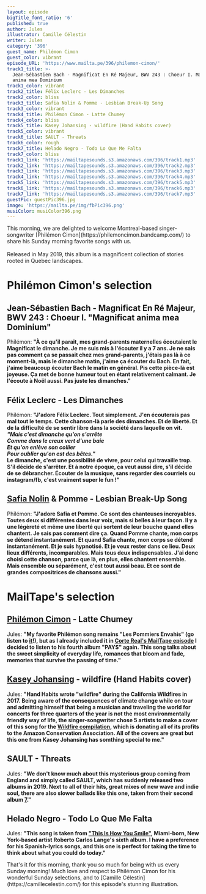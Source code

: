 ```yaml
---
layout: episode
bigTitle_font_ratio: '6'
published: true
author: Jules
illustrator: Camille Célestin
writer: Jules
category: '396'
guest_name: Philémon Cimon
guest_color: vibrant
episode_URL: 'https://www.mailta.pe/396/philemon-cimon/'
track1_title: >-
  Jean-Sébastien Bach - Magnificat En Ré Majeur, BWV 243 : Choeur I. Magnificat
  anima mea Dominium
track1_color: vibrant
track2_title: Félix Leclerc - Les Dimanches
track2_color: bliss
track3_title: Safia Nolin & Pomme - Lesbian Break-Up Song
track3_color: vibrant
track4_title: Philémon Cimon - Latte Chumey
track4_color: bliss
track5_title: Kasey Johansing - wildfire (Hand Habits cover)
track5_color: vibrant
track6_title: SAULT - Threats
track6_color: rough
track7_title: Helado Negro - Todo Lo Que Me Falta
track7_color: bliss
track1_link: 'https://mailtapesounds.s3.amazonaws.com/396/track1.mp3'
track2_link: 'https://mailtapesounds.s3.amazonaws.com/396/track2.mp3'
track3_link: 'https://mailtapesounds.s3.amazonaws.com/396/track3.mp3'
track4_link: 'https://mailtapesounds.s3.amazonaws.com/396/track4.mp3'
track5_link: 'https://mailtapesounds.s3.amazonaws.com/396/track5.mp3'
track6_link: 'https://mailtapesounds.s3.amazonaws.com/396/track6.mp3'
track7_link: 'https://mailtapesounds.s3.amazonaws.com/396/track7.mp3'
guestPic: guestPic396.jpg
image: 'https://mailta.pe/img/fbPic396.png'
musiColor: musiColor396.png
---
```

<p id="introduction"> This morning, we are delighted to welcome Montreal-based singer-songwriter [Philémon Cimon](https://philemoncimon.bandcamp.com/) to share his Sunday morning favorite songs with us.
<br><br>
Released in May 2019, this album is a magnificent collection of stories rooted in Quebec landscapes.
</p>


# Philémon Cimon's selection

## Jean-Sébastien Bach - Magnificat En Ré Majeur, BWV 243 : Choeur I. "Magnificat anima mea Dominium"
Philémon: **"**À ce qu'il parait, mes grand-parents maternelles écoutaient le Magnificat le dimanche. Je me suis mis à l'écouter il y a 7 ans. Je ne sais pas comment ça se passait chez mes grand-parents, j'étais pas là à ce moment-là, mais le dimanche matin, j'aime ça écouter du Bach. En fait, j'aime beaucoup écouter Bach le matin en général. Pis cette pièce-là est joyeuse. Ça met de bonne humeur tout en étant relativement calmant. Je l'écoute à Noël aussi. Pas juste les dimanches.**"**

## Félix Leclerc - Les Dimanches
Philémon: **"**J'adore Félix Leclerc. Tout simplement. J'en écouterais pas mal tout le temps. Cette chanson-là parle des dimanches. Et de liberté. Et de la difficulté de se sentir libre dans la société dans laquelle on vit.<br>
<i>"Mais c'est dimanche qu'on s'arrête<br>
Comme dans le creux vert d'une baie<br>
Et qu'on enlève son collier<br>
Pour oublier qu'on est des bêtes."</i><br>
Le dimanche, c'est une possibilité de vivre, pour celui qui travaille trop. S'il décide de s'arrêter. Et à notre époque, ça veut aussi dire, s'il décide de se débrancher. Écouter de la musique, sans regarder des courriels ou instagram/fb, c'est vraiment super le fun !**"**

## [Safia Nolin](https://safianolin.bandcamp.com/) & Pomme - Lesbian Break-Up Song
Philémon: **"**J'adore Safia et Pomme. Ce sont des chanteuses incroyables. Toutes deux si différentes dans leur voix, mais si belles à leur façon. Il y a une légèreté et même une liberté qui sortent de leur bouche quand elles chantent. Je sais pas comment dire ça. Quand Pomme chante, mon corps se détend instantanément. Et quand Safia chante, mon corps se détend instantanément. Et je suis hypnotisé. Et je veux rester dans ce lieu. Deux lieux différents, incomparables. Mais tous deux indispensables. J'ai donc choisi cette chanson, parce que là, en plus, elles chantent ensemble. Mais ensemble ou séparément, c'est tout aussi beau. Et ce sont de grandes compositrices de chansons aussi.**"**


# MailTape's selection

## [Philémon Cimon](https://philemoncimon.bandcamp.com/) - Latte Chumey
Jules: **"**My favorite Philémon song remains "Les Pommiers Envahis" (go listen to [it](https://philemoncimon.bandcamp.com/track/les-pommiers-envahis)!), but as I already included it in [Corte Real's MailTape episode](https://www.mailta.pe/380/corte-real/) I decided to listen to his fourth album "PAYS" again. This song talks about the sweet simplicity of everyday life, romances that bloom and fade, memories that survive the passing of time.**"**

## [Kasey Johansing](https://kaceyjohansing.bandcamp.com/) - wildfire (Hand Habits cover)
Jules: **"**Hand Habits wrote "wildfire" during the California Wildfires in 2017. Being aware of the consequences of climate change while on tour and admitting himself that being a musician and traveling the world for concerts for three quarters of the year is not the most environmentally friendly way of life, the singer-songwriter chose 5 artists to make a cover of this song for the [Wildfire compilation](https://handhabits.bandcamp.com/album/wildfire-covers), which is donating all of its profits to the Amazon Conservation Association. All of the covers are great but this one from Kasey Johansing has somthing special to me.**"**

## SAULT - Threats
Jules: **"**We don't know much about this mysterious group coming from England and simply called SAULT, which has suddenly released two albums in 2019. Next to all of their hits, great mixes of new wave and indie soul, there are also slower ballads like this one, taken from their second album [7](https://saultglobal.bandcamp.com/album/7).**"**

## Helado Negro - Todo Lo Que Me Falta
Jules: **"**This song is taken from ["This Is How You Smile"]( https://heladonegro.bandcamp.com/album/this-is-how-you-smile), Miami-born, New York-based artist Roberto Carlos Lange's sixth album. I have a preference for his Spanish-lyrics songs, and this one is perfect for taking the time to think about what you could do today.**"**


<p id="outroduction">That's it for this morning, thank you so much for being with us every Sunday morning! Much love and respect to Philémon Cimon for his wonderful Sunday selections, and to [Camille Célestin](https://camillecelestin.com/) for this episode's stunning illustration.</p>
